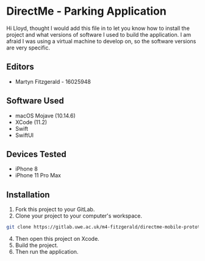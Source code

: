 # DirectMe - Parking Application

Hi Lloyd, thought I would add this file in to let you know how to install the project and what versions of software I used to build the application. I am afraid I was using a virtual machine to develop on, so the software versions are very specific.

## Editors
* Martyn Fitzgerald - 16025948

## Software Used

* macOS Mojave (10.14.6)
* XCode (11.2)
* Swift
* SwiftUI

## Devices Tested

* iPhone 8
* iPhone 11 Pro Max

## Installation

1. Fork this project to your GitLab.
2. Clone your project to your computer's workspace.
```bash
git clone https://gitlab.uwe.ac.uk/m4-fitzgerald/directme-mobile-prototype-ios.git
```
4. Then open this project on Xcode.
6. Build the project.
7. Then run the application.
